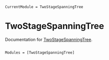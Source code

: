 ```@meta
CurrentModule = TwoStageSpanningTree
```

# TwoStageSpanningTree

Documentation for [TwoStageSpanningTree](https://github.com/BatyLeo/TwoStageSpanningTree.jl).

```@index
```

```@autodocs
Modules = [TwoStageSpanningTree]
```
